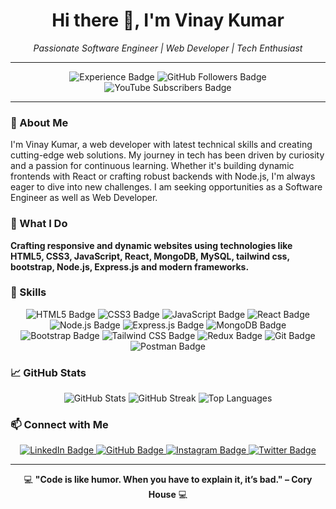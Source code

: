 <h1 align="center">Hi there 👋, I'm Vinay Kumar</h1>

<p align="center">
  <em>Passionate Software Engineer | Web Developer | Tech Enthusiast </em>
</p>

---

<p align="center">
  <img src="https://img.shields.io/badge/Experience-2%2B%20years-blue" alt="Experience Badge">
  <img src="https://img.shields.io/github/followers/your-username?style=social" alt="GitHub Followers Badge">
  <img src="https://img.shields.io/youtube/channel/subscribers/your-channel-id?label=YouTube%20Subscribers&style=social" alt="YouTube Subscribers Badge">
</p>

---

### 🚀 About Me

I'm Vinay Kumar, a web developer with latest technical skills and creating cutting-edge web solutions. My journey in tech has been driven by curiosity and a passion for continuous learning. Whether it's building dynamic frontends with React or crafting robust backends with Node.js, I'm always eager to dive into new challenges.
I am seeking opportunities as a Software Engineer as well as Web Developer.

### 🌟 What I Do

 **Crafting responsive and dynamic websites using technologies like HTML5, CSS3, JavaScript, React, MongoDB, MySQL, tailwind css, bootstrap, Node.js, Express.js and modern frameworks.**

### 💼 Skills

<p align="center">
  <img src="https://img.shields.io/badge/HTML5-%23E34F26.svg?style=for-the-badge&logo=html5&logoColor=white" alt="HTML5 Badge">
  <img src="https://img.shields.io/badge/CSS3-%231572B6.svg?style=for-the-badge&logo=css3&logoColor=white" alt="CSS3 Badge">
  <img src="https://img.shields.io/badge/JavaScript-%23F7DF1E.svg?style=for-the-badge&logo=javascript&logoColor=black" alt="JavaScript Badge">
  <img src="https://img.shields.io/badge/React-%2361DAFB.svg?style=for-the-badge&logo=react&logoColor=black" alt="React Badge">
  <img src="https://img.shields.io/badge/Node.js-%23339933.svg?style=for-the-badge&logo=nodedotjs&logoColor=white" alt="Node.js Badge">
  <img src="https://img.shields.io/badge/Express.js-%23000000.svg?style=for-the-badge&logo=express&logoColor=white" alt="Express.js Badge">
  <img src="https://img.shields.io/badge/MongoDB-%2347A248.svg?style=for-the-badge&logo=mongodb&logoColor=white" alt="MongoDB Badge">
  <img src="https://img.shields.io/badge/Bootstrap-%23563D7C.svg?style=for-the-badge&logo=bootstrap&logoColor=white" alt="Bootstrap Badge">
  <img src="https://img.shields.io/badge/Tailwind_CSS-%2306B6D4.svg?style=for-the-badge&logo=tailwindcss&logoColor=white" alt="Tailwind CSS Badge">
  <img src="https://img.shields.io/badge/Redux-%23764ABC.svg?style=for-the-badge&logo=redux&logoColor=white" alt="Redux Badge">
  <img src="https://img.shields.io/badge/Git-%23F05033.svg?style=for-the-badge&logo=git&logoColor=white" alt="Git Badge">
  <img src="https://img.shields.io/badge/Postman-%23FF6C37.svg?style=for-the-badge&logo=postman&logoColor=white" alt="Postman Badge">
</p>

### 📈 GitHub Stats

<p align="center">
  <img src="https://github-readme-stats.vercel.app/api?username=Er-VinayKumar639&show_icons=true&theme=radical" alt="GitHub Stats">
  <img src="https://github-readme-streak-stats.herokuapp.com/?user=Er-VinayKumar639&theme=radical" alt="GitHub Streak">
  <img src="https://github-readme-stats.vercel.app/api/top-langs/?username=Er-VinayKumar639&layout=compact&theme=radical" alt="Top Languages">
</p>

### 📫 Connect with Me

<p align="center">
  <a href="https://www.linkedin.com/in/vinay-kumar-96820322a/">
    <img src="https://img.shields.io/badge/LinkedIn-%230077B5.svg?style=for-the-badge&logo=linkedin&logoColor=white" alt="LinkedIn Badge">
  </a>
  <a href="https://github.com/Er-VinayKumar639">
    <img src="https://img.shields.io/badge/GitHub-%23121011.svg?style=for-the-badge&logo=github&logoColor=white" alt="GitHub Badge">
  </a>
  <a href="https://www.instagram.com/_er._vinaychaurasiya/">
    <img src="https://img.shields.io/badge/Instagram-%23E4405F.svg?style=for-the-badge&logo=instagram&logoColor=white" alt="Instagram Badge">
  </a>
  <a href="https://x.com/ErVinayKumar639">
    <img src="https://img.shields.io/badge/Twitter-%231DA1F2.svg?style=for-the-badge&logo=twitter&logoColor=white" alt="Twitter Badge">
  </a>
</p>

---

<p align="center">
  💻 <strong>"Code is like humor. When you have to explain it, it’s bad." – Cory House</strong> 💻
</p>
